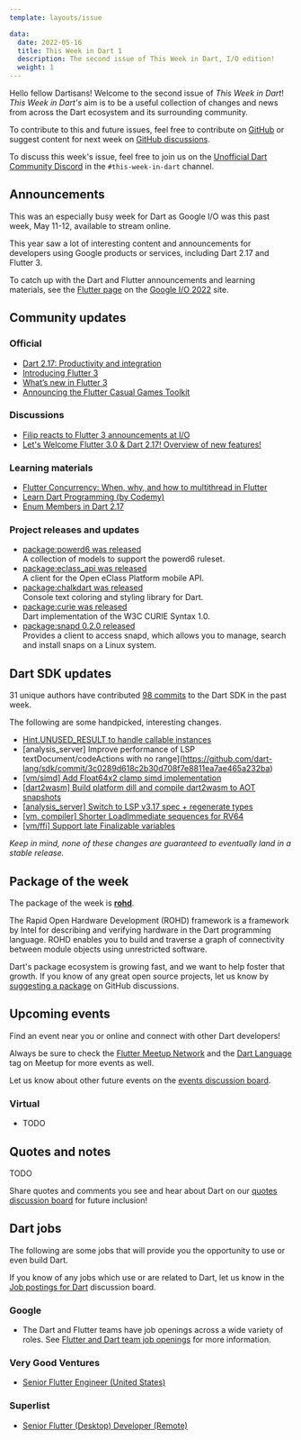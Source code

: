 ```yaml
---
template: layouts/issue

data:
  date: 2022-05-16
  title: This Week in Dart 1
  description: The second issue of This Week in Dart, I/O edition!
  weight: 1
---
```


Hello fellow Dartisans!
Welcome to the second issue of _This Week in Dart_!
_This Week in Dart's_ aim is to be a useful collection of changes and news
from across the Dart ecosystem and its surrounding community.

To contribute to this and future issues,
feel free to contribute on [GitHub][]
or suggest content for next week on [GitHub discussions][].

To discuss this week's issue,
feel free to join us on the [Unofficial Dart Community Discord][]
in the `#this-week-in-dart` channel.

## Announcements

This was an especially busy week for Dart as
Google I/O was this past week, May 11-12, available to stream online.

This year saw a lot of interesting content and announcements for developers
using Google products or services, including Dart 2.17 and Flutter 3.

To catch up with the Dart and Flutter announcements and learning materials,
see the [Flutter page][flutter-io] on the [Google I/O 2022][] site.

[flutter-io]: https://io.google/2022/products/flutter/
[Google I/O 2022]: https://io.google/2022

## Community updates

### Official

* [Dart 2.17: Productivity and integration](https://medium.com/dartlang/dart-2-17-b216bfc80c5d)
* [Introducing Flutter 3](https://medium.com/flutter/introducing-flutter-3-5eb69151622f)
* [What’s new in Flutter 3](https://medium.com/flutter/whats-new-in-flutter-3-8c74a5bc32d0)
* [Announcing the Flutter Casual Games Toolkit](https://medium.com/flutter/announcing-the-flutter-casual-games-toolkit-c22e401d8fee)

### Discussions

* [Filip reacts to Flutter 3 announcements at I/O](https://www.youtube.com/watch?v=MEYQUhJdv9c&t=2161s)
* [Let's Welcome Flutter 3.0 & Dart 2.17! Overview of new features!](https://www.youtube.com/watch?v=FGjtxGqSqnc)

### Learning materials

* [Flutter Concurrency: When, why, and how to multithread in Flutter](https://io.google/2022/program/5b1811d3-3bcb-4d30-b2a1-a098225029a7/)
* [Learn Dart Programming (by Codemy)](https://www.youtube.com/playlist?list=PLCC34OHNcOto7WU2QzVn3hnpSOYEdflVf)
* [Enum Members in Dart 2.17](https://github.com/vandadnp/flutter-tips-and-tricks/blob/main/tipsandtricks/enum-members-in-dart-2-17.md)

### Project releases and updates

* [package:powerd6 was released](https://pub.dev/packages/powerd6)<br>
  A collection of models to support the powerd6 ruleset.
* [package:eclass_api was released](https://pub.dev/packages/eclass_api)<br>
  A client for the Open eClass Platform mobile API.
* [package:chalkdart was released](https://pub.dev/packages/chalkdart)<br>
  Console text coloring and styling library for Dart.
* [package:curie was released](https://pub.dev/packages/curie)<br>
  Dart implementation of the W3C CURIE Syntax 1.0.
* [package:snapd 0.2.0 released](https://pub.dev/packages/snapd)<br>
  Provides a client to access snapd, which allows you to manage, search and install snaps on a Linux system.

## Dart SDK updates

31 unique authors have contributed
[98 commits][commit range]
to the Dart SDK in the past week.

[commit range]: https://github.com/dart-lang/sdk/compare/748ee46cf4710e3a9e45fa376db0164492e8f020...a251cd9b1e79fa927f1280014be73a317cbad951

The following are some handpicked, interesting changes.

* [Hint.UNUSED_RESULT to handle callable instances](https://github.com/dart-lang/sdk/commit/2aa31c90466ee5fe4d13337f181653ec6bda2444)
* [analysis_server] Improve performance of LSP textDocument/codeActions with no range](https://github.com/dart-lang/sdk/commit/3c0289d618c2b30d708f7e8811ea7ae465a232ba)
* [[vm/simd] Add Float64x2 clamp simd implementation](https://github.com/dart-lang/sdk/commit/2a12dd3315421458b9818578f6ac996ceb6c1939)
* [[dart2wasm] Build platform dill and compile dart2wasm to AOT snapshots](https://github.com/dart-lang/sdk/commit/6c7604291c8520ffacfafe75b3f39974d6d7efdb)
* [[analysis_server] Switch to LSP v3.17 spec + regenerate types](https://github.com/dart-lang/sdk/commit/6b6a1998061c1d42607d31a5719844ad91d1ba06)
* [[vm, compiler] Shorter LoadImmediate sequences for RV64](https://github.com/dart-lang/sdk/commit/885d7843a739bcfe16f6cbcd14ce6544520c755b)
* [[vm/ffi] Support late Finalizable variables](https://github.com/dart-lang/sdk/commit/e418026d74b6c666a7fcb30278a2b10ed97fdb29)

_Keep in mind, none of these changes are guaranteed to
eventually land in a stable release._


## Package of the week

The package of the week is [**rohd**](https://pub.dev/packages/rohd).

The Rapid Open Hardware Development (ROHD) framework
is a framework by Intel 
for describing and verifying hardware
in the Dart programming language. 
ROHD enables you to build and traverse a graph of connectivity
between module objects using unrestricted software.

Dart's package ecosystem is growing fast,
and we want to help foster that growth.
If you know of any great open source projects,
let us know by [suggesting a package][] on GitHub discussions.


## Upcoming events

Find an event near you or online and
connect with other Dart developers!

Always be sure to check the [Flutter Meetup Network][]
and the [Dart Language][Dart Meetup] tag on Meetup
for more events as well.

Let us know about other future events on
the [events discussion board][].

### Virtual

* TODO


## Quotes and notes

TODO

Share quotes and comments you see and hear about Dart
on our [quotes discussion board][] for future inclusion!


## Dart jobs

The following are some jobs that will provide you the opportunity
to use or even build Dart.

If you know of any jobs which use or are related to Dart,
let us know in the [Job postings for Dart][] discussion board.

### Google

- The Dart and Flutter teams have job openings across a wide variety of roles.
  See [Flutter and Dart team job openings][] for more information.

### Very Good Ventures

- [Senior Flutter Engineer (United States)](https://apply.workable.com/very-good-ventures/j/9DB5DCF67F/)

### Superlist

- [Senior Flutter (Desktop) Developer (Remote)](https://superlist.recruitee.com/o/senior-flutter-desktop-developer-mfd)


[Flutter Meetup Network]: https://www.meetup.com/pro/flutter
[Dart Meetup]: https://www.meetup.com/topics/dart-language/
[Flutter and Dart team job openings]: https://dart.dev/jobs
[GitHub]: https://github.com/parlough/thisweekindart
[GitHub discussions]: https://github.com/parlough/thisweekindart/discussions
[events discussion board]: https://github.com/parlough/thisweekindart/discussions/5
[quotes discussion board]: https://github.com/parlough/thisweekindart/discussions/3
[suggesting a package]: https://github.com/parlough/thisweekindart/discussions/2
[Job postings for Dart]: https://github.com/parlough/thisweekindart/discussions/4
[Unofficial Dart Community Discord]: https://discord.gg/Qt6DgfAWWx

